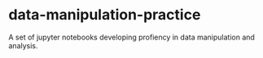 # data-manipulation-practice
A set of jupyter notebooks developing profiency in data manipulation and analysis.
